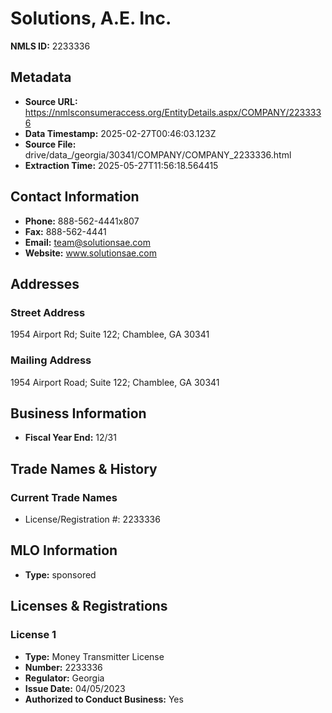 # Solutions, A.E. Inc.

**NMLS ID:** 2233336

## Metadata
- **Source URL:** https://nmlsconsumeraccess.org/EntityDetails.aspx/COMPANY/2233336
- **Data Timestamp:** 2025-02-27T00:46:03.123Z
- **Source File:** drive/data_/georgia/30341/COMPANY/COMPANY_2233336.html
- **Extraction Time:** 2025-05-27T11:56:18.564415

## Contact Information
- **Phone:** 888-562-4441x807
- **Fax:** 888-562-4441
- **Email:** team@solutionsae.com
- **Website:** www.solutionsae.com

## Addresses
### Street Address
1954 Airport Rd; Suite 122; Chamblee, GA 30341

### Mailing Address
1954 Airport Road; Suite 122; Chamblee, GA 30341

## Business Information
- **Fiscal Year End:** 12/31

## Trade Names & History
### Current Trade Names
- License/Registration #: 2233336

## MLO Information
- **Type:** sponsored

## Licenses & Registrations

### License 1
- **Type:** Money Transmitter License
- **Number:** 2233336
- **Regulator:** Georgia
- **Issue Date:** 04/05/2023
- **Authorized to Conduct Business:** Yes
